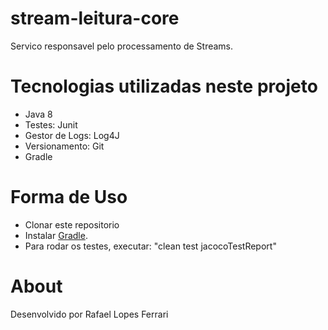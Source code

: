 # stream-leitura-core

Servico responsavel pelo processamento de Streams.

# Tecnologias utilizadas neste projeto

- Java 8
- Testes: Junit
- Gestor de Logs: Log4J
- Versionamento: Git
- Gradle

# Forma de Uso

- Clonar este repositorio
- Instalar [Gradle](https://gradle.org).
- Para rodar os testes, executar: "clean test jacocoTestReport"

# About

Desenvolvido por Rafael Lopes Ferrari
